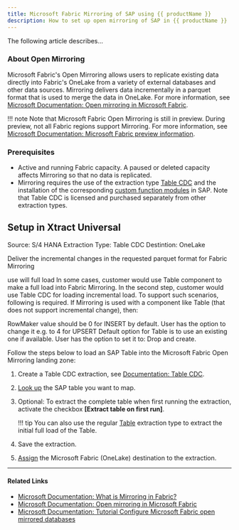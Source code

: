 ```yaml
---
title: Microsoft Fabric Mirroring of SAP using {{ productName }}
description: How to set up open mirroring of SAP in {{ productName }}
---
```


The following article describes...


### About Open Mirroring

Microsoft Fabric's Open Mirroring allows users to replicate existing data directly into Fabric's OneLake from a variety of external databases and other data sources. 
Mirroring delivers data incrementally in a parquet format that is used to merge the data in OneLake.
For more information, see [Microsoft Documentation: Open mirroring in Microsoft Fabric](https://learn.microsoft.com/en-us/fabric/database/mirrored-database/open-mirroring).

!!! note
	Note that Microsoft Fabric Open Mirroring is still in preview. During preview, not all Fabric regions support Mirroring.
	For more information, see [Microsoft Documentation: Microsoft Fabric preview information](https://learn.microsoft.com/en-us/fabric/fundamentals/preview).
	
	
### Prerequisites

- Active and running Fabric capacity. A paused or deleted capacity affects Mirroring so that no data is replicated.
- Mirroring requires the use of the extraction type [Table CDC](../documentation/table-cdc/index.md) and the installation of the corresponding [custom function modules](../documentation/setup-in-sap/custom-function-module-for-tablecdc.md) in SAP. 
Note that Table CDC is licensed and purchased separately from other extraction types.

## Setup in Xtract Universal

Source: S/4 HANA 
Extraction Type: Table CDC
Destintion: OneLake

Deliver the incremental changes in the requested parquet format for Fabric Mirroring

use will full load
In some cases, customer would use Table component to make a full load into Fabric Mirroring.
In the second step, customer would use Table CDC for loading incremental load.
To support such scenarios, following is required.
If Mirroring is used with a component like Table (that does not support incremental change), then:

RowMaker value should be 0 for INSERT by default. User has the option to change it e.g. to 4 for UPSERT
Default option for Table is to use an existing one if available. User has the option to set it to: Drop and create.


Follow the steps below to load an SAP Table into the Microsoft Fabric Open Mirroring landing zone:

1. Create a Table CDC extraction, see [Documentation: Table CDC](../documentation/table-cdc/index.md/#create-a-table-cdc-extraction). 
2. [Look up](../documentation/table-cdc.md/#look-up-a-table) the SAP table you want to map.
3. Optional: To extract the complete table when first running the extraction, activate the checkbox **[Extract table on first run]**.

	!!! tip
		You can also use the regular [Table](../documentation/table/index.md) extraction type to extract the initial full load of the Table.

4. Save the extraction.
5. [Assign](../documentation/destinations/microsoft-fabric-onelake.md/#assign-the-microsoft-fabric-onelake-destination-to-an-extraction) the Microsoft Fabric (OneLake) destination to the extraction.


******

#### Related Links
- [Microsoft Documentation: What is Mirroring in Fabric?](https://learn.microsoft.com/en-us/fabric/database/mirrored-database/overview)
- [Microsoft Documentation: Open mirroring in Microsoft Fabric](https://learn.microsoft.com/en-us/fabric/database/mirrored-database/open-mirroring)
- [Microsoft Documentation: Tutorial Configure Microsoft Fabric open mirrored databases](https://learn.microsoft.com/en-us/fabric/database/mirrored-database/open-mirroring-tutorial)